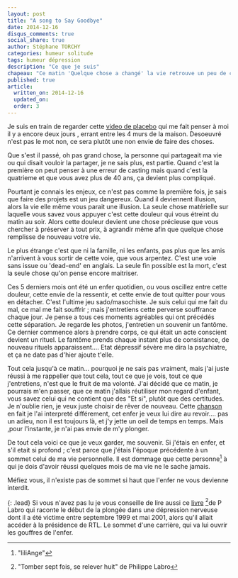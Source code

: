 ```yaml
---
layout: post
title: "A song to Say Goodbye"
date: 2014-12-16
disqus_comments: true
social_share: true
author: Stéphane TORCHY
categories: humeur solitude
tags: humeur dépression
description: "Ce que je suis"
chapeau: "Ce matin 'Quelque chose a changé' la vie retrouve un peu de ce goût qu'elle avait : quelque chose de familier et de nouveau tout à la fois. Une saveur qui donne envie de faire un nouveau pas juste pour découvrir un nouveau parfum"
published: true
article:
  written_on: 2014-12-16
  updated_on:
  order: 3
---
```


Je suis en train de regarder cette [video de placebo][1] qui me fait penser à moi il y a encore deux jours , errant entre les 4 murs de la maison. Desoeuvré n'est pas le mot non, ce sera plutôt une non envie de faire des choses.

Que s'est il passé, oh pas grand chose, la personne qui partageait ma vie ou qui disait vouloir la partager, je ne sais plus, est partie. Quand c'est la première on peut penser à une erreur de casting mais quand c'est la quatrieme et que vous avez plus de 40 ans, ça devient plus compliqué.

Pourtant je connais les enjeux, ce n'est pas comme la première fois, je sais que faire des projets est un jeu dangereux. Quand il deviennent illusion, alors la vie elle même vous parait une illusion. La seule chose matérielle sur laquelle vous savez vous appuyer c'est cette douleur qui vous étreint du matin au soir. Alors cette douleur devient une chose précieuse que vous chercher à préserver à tout prix, à agrandir même afin que quelque chose remplisse de nouveau votre vie.

Le plus étrange c'est que ni la famille, ni les enfants, pas plus que les amis n'arrivent à vous sortir de cette voie, que vous arpentez. C'est une voie sans issue ou 'dead-end' en anglais. La seule fin possible est la mort, c'est la seule chose qu'on pense encore maitriser.

Ces 5 derniers mois ont été un enfer quotidien, ou vous oscillez entre cette douleur, cette envie de la ressentir, et cette envie de tout quitter pour vous en détacher. C'est l'ultime jeu sado/masochiste. Je suis celui qui me fait du mal, ce mal me fait souffrir ; mais j'entretiens cette perverse souffrance chaque jour. Je pense a tous ces moments agréables qui ont précédés cette séparation.  Je regarde les photos, j'entretien un souvenir un fantôme. Ce dernier commence alors à prendre corps, ce qui était un acte conscient devient un rituel. Le fantôme prends chaque instant plus de consistance, de nouveau rituels apparaissent.... Etat dépressif sévère me dira la psychiatre, et ça ne date pas d'hier ajoute t'elle.

Tout cela jusqu'à ce matin... pourquoi je ne sais pas vraiment, mais j'ai juste réussi à me rappeller que tout cela, tout ce que je vois, tout ce que j'entretiens, n'est que le fruit de ma volonté. J'ai décidé que ce matin, je pourrais m'en passer, que ce matin j'allais réutiliser mon regard d'enfant, vous savez celui qui ne contient que des "Et si", plutôt que des certitudes. Je n'oublie rien, je veux juste choisir de rêver de nouveau. Cette [chanson][1] en fait je l'ai interpreté différement, cet enfer je veux lui dire au revoir.... pas un adieu, non il est toujours là, et j'y jette un oeil de temps en temps. Mais ,pour l'instante, je n'ai pas envie de m'y plonger.

De tout cela voici ce que je veux garder, me souvenir. Si j'étais en enfer, et s'il etait si profond ; c'est parce que j'étais l'époque précédente à un sommet celui de ma vie personnelle. Il est dommage que cette personne[^2] à qui je dois d'avoir réussi quelques mois de ma vie ne le sache jamais.

Méfiez vous, il n'existe pas de sommet si haut que l'enfer ne vous devienne interdit.


{: .lead}
Si vous n'avez pas lu je vous conseille de lire aussi ce [livre][2] [^1]de P Labro qui raconte le début de la plongée dans une dépression nerveuse dont il a été victime entre septembre 1999 et mai 2001, alors qu'il allait accéder à la présidence de RTL.
Le sommet d'une carrière, qui va lui ouvrir les gouffres de l'enfer.




[1]: https://www.youtube.com/watch?v=e7bxXjQL3cY              "Aller sur voir la video sur youtube"
[2]: http://www.amazon.fr/Tomber-sept-fois-relever-huit/dp/222614174X    "Aller voir le livre sur Amazon"

[^2]: "liliAnge"
[^1]: "Tomber sept fois, se relever huit" de Philippe Labro
